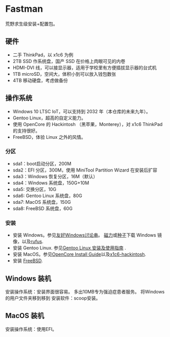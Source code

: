 # Fastman

荒野求生级安装+配置包。

## 硬件

- 二手 ThinkPad，以 x1c6 为例
- 2TB SSD 作系统盘，国产 SSD 在价格上肉眼可见的内卷
- HDMI-DVI 线，可以接显示器，适用于学校里有方便插拔显示器的台式机
- 1TB microSD，空间大，体积小到可以放入钱包数张
- 4TB 移动硬盘，考虑做备份

## 操作系统

- Windows 10 LTSC IoT，可以支持到 2032 年（本仓库的未来九年）。
- Gentoo Linux，超高的自定义能力。
- 使用 OpenCore 的 Hackintosh （黑苹果，Monterey），对 x1c6 ThinkPad 的支持很好。
- FreeBSD，体验 Linux 之外的风情。

### 分区

- sda1：boot启动分区，200M
- sda2：EFI 分区，300M，使用 MiniTool Partition Wizard 在安装后扩容
- sda3：Windows 恢复分区，16M（默认）
- sda4：Windows 系统盘，150G+10M
- sda5: 交换分区，10G
- sda6: Gentoo Linux 系统盘，80G
- sda7: MacOS 系统盘，150G
- sda8: FreeBSD 系统盘，60G

### 安装

- 安装 Windows。参见[友好Windows讨论串](https://rentry.org/fwt)。
  [磁力](magnet:?xt=urn:btih:29e10fd1688e053aa6a311c31847503ba730772e&dn=Microsoft+Windows+10+IoT+Enterprise+LTSC+2021,+Version+21H2+-+%D0%9E%D1%80%D0%B8%D0%B3%D0%B8%D0%BD%D0%B0%D0%BB%D1%8C%D0%BD%D1%8B%D0%B5+%D0%BE%D0%B1%D1%80%D0%B0%D0%B7%D1%8B+%D0%BE%D1%82+Microsoft+MSDN+%5BEn%5D&tr=udp://tracker.openbittorrent.com:80&tr=udp://tracker.opentrackr.org:1337/announce)或[种子](https://isofiles.bd581e55.workers.dev/Windows%2010/Windows%2010%20Enterprise%20LTSC%202021/)下载 Windows 镜像，以及[rufus](https://rufus.ie/en/).
- 安装 Gentoo Linux. 参见[Gentoo Linux 安装及使用指南](https://bitbili.net/gentoo-linux-installation-and-usage-tutorial.html)
.
- 安装 MacOS。参见[OpenCore Install Guide](https://dortania.github.io/OpenCore-Install-Guide/)以及[x1c6-hackintosh](https://tylernguyen.github.io/x1c6-hackintosh/).
- 安装 [FreeBSD](https://www.freebsd.org/).

## Windows 装机

安装操作系统：安装界面很容易。
多出10MB专为强迫症患者服务。
将Windows的用户文件夹移到移到
安装软件：scoop安装。

## MacOS 装机

安装操作系统：使用EFI。
